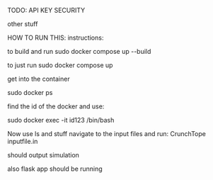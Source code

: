 
TODO:
API KEY SECURITY

other stuff



HOW TO RUN THIS:
instructions:

to build and run
sudo docker compose up --build

to just run
sudo docker compose up

get into the container

sudo docker ps

find the id of the docker and use:

sudo docker exec -it id123 /bin/bash

Now use ls and stuff navigate to the input files and run:
CrunchTope inputfile.in

should output simulation

also flask app should be running

